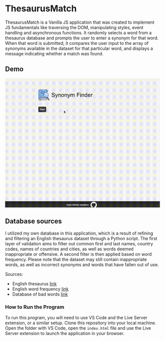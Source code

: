 # ThesaurusMatch

ThesaurusMatch is a Vanilla JS application that was created to implement JS fundamentals like traversing the DOM, manipulating styles, event handling and asynchronous functions.
It randomly selects a word from a thesaurus database and prompts the user to enter a synonym for that word. When that word is submitted, it compares the user input to the array of synonyms available in the dataset for that particular word, and displays a message indicating whether a match was found.

## Demo

![ThesaurusMatch Demo](demo.gif)

## Database sources

I utilized my own database in this application, which is a result of refining and filtering an English thesaurus dataset through a Python script. The first layer of validation aims to filter out common first and last names, country codes, names of countries and cities, as well as words deemed inappropriate or offensive. A second filter is then applied based on word frequency.
Please note that the dataset may still contain inappropriate words, as well as incorrect synonyms and words that have fallen out of use.

Sources:

- English thesaurus [link](https://github.com/zaibacu/thesaurus)
- English word frequency [link](https://www.kaggle.com/datasets/rtatman/english-word-frequency)
- Database of bad words [link](https://www.kaggle.com/datasets/nicapotato/bad-bad-words)

### How to Run the Program

To run this program, you will need to use VS Code and the Live Server extension, or a similar setup. Clone this repository into your local machine. Open the folder with VS Code, open the `index.html` file and use the Live Server extension to launch the application in your browser.
